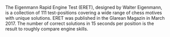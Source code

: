 The Eigenmann Rapid Engine Test (ERET), designed by Walter Eigenmann, is a collection of 111 test-positions covering a wide range of chess motives with unique solutions. ERET was published in the Glarean Magazin in March 2017. The number of correct solutions in 15 seconds per position is the result to roughly compare engine skills.
